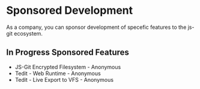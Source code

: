 # Sponsored Development

As a company, you can sponsor development of specefic features to the js-git ecosystem.

## In Progress Sponsored Features

 - JS-Git Encrypted Filesystem - Anonymous
 - Tedit - Web Runtime - Anonymous
 - Tedit - Live Export to VFS - Anonymous
